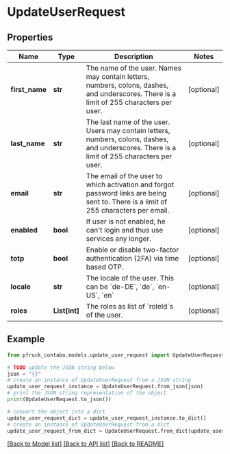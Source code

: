 # UpdateUserRequest


## Properties

Name | Type | Description | Notes
------------ | ------------- | ------------- | -------------
**first_name** | **str** | The name of the user. Names may contain letters, numbers, colons, dashes, and underscores. There is a limit of 255 characters per user. | [optional] 
**last_name** | **str** | The last name of the user. Users may contain letters, numbers, colons, dashes, and underscores. There is a limit of 255 characters per user. | [optional] 
**email** | **str** | The email of the user to which activation and forgot password links are being sent to. There is a limit of 255 characters per email. | [optional] 
**enabled** | **bool** | If user is not enabled, he can&#39;t login and thus use services any longer. | [optional] 
**totp** | **bool** | Enable or disable two-factor authentication (2FA) via time based OTP. | [optional] 
**locale** | **str** | The locale of the user. This can be &#x60;de-DE&#x60;, &#x60;de&#x60;, &#x60;en-US&#x60;, &#x60;en&#x60; | [optional] 
**roles** | **List[int]** | The roles as list of &#x60;roleId&#x60;s of the user. | [optional] 

## Example

```python
from pfruck_contabo.models.update_user_request import UpdateUserRequest

# TODO update the JSON string below
json = "{}"
# create an instance of UpdateUserRequest from a JSON string
update_user_request_instance = UpdateUserRequest.from_json(json)
# print the JSON string representation of the object
print(UpdateUserRequest.to_json())

# convert the object into a dict
update_user_request_dict = update_user_request_instance.to_dict()
# create an instance of UpdateUserRequest from a dict
update_user_request_from_dict = UpdateUserRequest.from_dict(update_user_request_dict)
```
[[Back to Model list]](../README.md#documentation-for-models) [[Back to API list]](../README.md#documentation-for-api-endpoints) [[Back to README]](../README.md)


